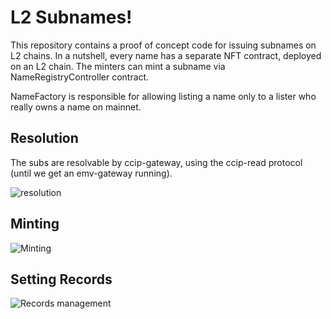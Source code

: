 # L2 Subnames!

This repository contains a proof of concept code for issuing subnames on L2 chains.
In a nutshell, every name has a separate NFT contract, deployed on an L2 chain. The minters can mint a subname via NameRegistryController contract.

NameFactory is responsible for allowing listing a name only to a lister who really owns a name on mainnet. 

## Resolution
The subs are resolvable by ccip-gateway, using the ccip-read protocol (until we get an emv-gateway running). 

![resolution](https://namespace.fra1.cdn.digitaloceanspaces.com/misc/Resolution.png)


## Minting

![Minting](https://namespace.fra1.cdn.digitaloceanspaces.com/misc/Minting.png)

## Setting Records
![Records management](https://namespace.fra1.cdn.digitaloceanspaces.com/misc/Setting-Records.png)